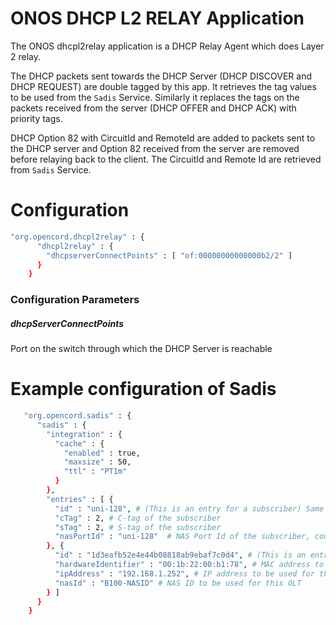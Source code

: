 # ONOS DHCP L2 RELAY Application

The ONOS dhcpl2relay application is a DHCP Relay Agent which does Layer 2 relay.

The DHCP packets sent towards the DHCP Server (DHCP DISCOVER and DHCP REQUEST) are double tagged by this app. It retrieves the tag values to be used from the `Sadis` Service. Similarly it replaces the tags on the packets received from the server (DHCP OFFER and DHCP ACK) with priority tags.

DHCP Option 82 with CircuitId and RemoteId are added to packets sent to the DHCP server and  Option 82 received from the server are removed before relaying back to the client. The CircuitId and Remote Id are retrieved from `Sadis` Service.

# Configuration
```sh
"org.opencord.dhcpl2relay" : {
      "dhcpl2relay" : {
        "dhcpserverConnectPoints" : [ "of:00000000000000b2/2" ]
      }
    }
 ```
 ### Configuration Parameters
##### dhcpServerConnectPoints
Port on the switch through which the DHCP Server is reachable

# Example configuration of Sadis
```sh
   "org.opencord.sadis" : {
      "sadis" : {
        "integration" : {
          "cache" : {
            "enabled" : true,
            "maxsize" : 50,
            "ttl" : "PT1m"
          }
        },
        "entries" : [ {
          "id" : "uni-128", # (This is an entry for a subscriber) Same as the portName of the Port as seen in onos ports command
          "cTag" : 2, # C-tag of the subscriber
          "sTag" : 2, # S-tag of the subscriber
          "nasPortId" : "uni-128"  # NAS Port Id of the subscriber, could be different from the id above
        }, {
          "id" : "1d3eafb52e4e44b08818ab9ebaf7c0d4", # (This is an entry for an OLT device) Same as the serial of the OLT logical device as seen in the onos devices command
          "hardwareIdentifier" : "00:1b:22:00:b1:78", # MAC address to be used for this OLT
          "ipAddress" : "192.168.1.252", # IP address to be used for this OLT
          "nasId" : "B100-NASID" # NAS ID to be used for this OLT
        } ]
      }
    }
 ```

